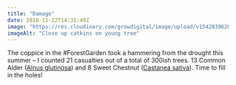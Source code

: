 ```yaml
---
title: "Damage"
date: 2018-11-22T14:31:49Z
image: "https://res.cloudinary.com/growdigital/image/upload/v1542839620/alder-catkins-6376E73E.jpg"
imageAlt: "Close up catkins on young tree"
---
```


The coppice in the #ForestGarden took a hammering from the drought this summer – I counted 21 casualties out of a total of 300ish trees. 13 Common Alder ([Alnus glutinosa](http://temperate.theferns.info/viewtropical.php?id=Alnus+glutinosa)) and 8 Sweet Chestnut ([Castanea sativa](http://temperate.theferns.info/viewtropical.php?id=Castanea+sativa)). Time to fill in the holes!
